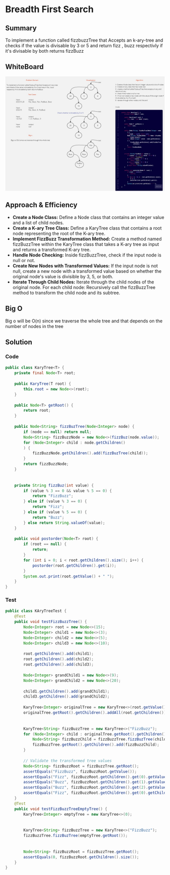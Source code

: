 # Breadth First Search

## Summary

To implement a function called fizzbuzzTree that Accepts an k-ary-tree
and checks if the value is divisable by 3 or 5 and return fizz , buzz respectivly if it's divisable by both returns fizzBuzz

## WhiteBoard

![K-ary-tree](./images/k-ary%20tree.jpg)

## Approach & Efficiency

- **Create a Node Class:**
    Define a Node class that contains an integer value and a list of child nodes.
- **Create a K-ary Tree Class:**
    Define a KaryTree class that contains a root node representing the root of the K-ary tree.
- **Implement FizzBuzz Transformation Method:**
    Create a method named fizzBuzzTree within the KaryTree class that takes a K-ary tree as input and returns a transformed K-ary tree.
- **Handle Node Checking:**
Inside fizzBuzzTree, check if the input node is null or not.
- **Create New Nodes with Transformed Values:**
    If the input node is not null, create a new node with a transformed value based on whether the original node's value is divisible by 3, 5, or both.
- **Iterate Through Child Nodes:**
Iterate through the child nodes of the original node.
For each child node:
Recursively call the fizzBuzzTree method to transform the child node and its subtree.

## Big O

Big o will be O(n) since we traverse the whole tree and that depends on the number of nodes in the tree

## Solution

### Code

```java
public class KaryTree<T> {
    private final Node<T> root;

    public KaryTree(T root) {
        this.root = new Node<>(root);
    }

    public Node<T> getRoot() {
        return root;
    }

    public Node<String> fizzBuzTree(Node<Integer> node) {
        if (node == null) return null;
        Node<String> fizzBuzzNode = new Node<>(fizzBuz(node.value));
        for (Node<Integer> child : node.getChildren()
        ) {
            fizzBuzzNode.getChildren().add(fizzBuzTree(child));
        }
        return fizzBuzzNode;
    }


    private String fizzBuz(int value) {
        if (value % 3 == 0 && value % 5 == 0) {
            return "FizzBuzz";
        } else if (value % 3 == 0) {
            return "Fizz";
        } else if (value % 5 == 0) {
            return "Buzz";
        } else return String.valueOf(value);
    }

    public void postorder(Node<T> root) {
        if (root == null) {
            return;
        }
        for (int i = 0; i < root.getChildren().size(); i++) {
            postorder(root.getChildren().get(i));
        }
        System.out.print(root.getValue() + " ");
    }
}

```

### Test

```java
public class KAryTreeTest {
    @Test
    public void testFizzBuzzTree() {
        Node<Integer> root = new Node<>(15);
        Node<Integer> child1 = new Node<>(3);
        Node<Integer> child2 = new Node<>(5);
        Node<Integer> child3 = new Node<>(10);

        root.getChildren().add(child1);
        root.getChildren().add(child2);
        root.getChildren().add(child3);

        Node<Integer> grandChild1 = new Node<>(9);
        Node<Integer> grandChild2 = new Node<>(20);

        child1.getChildren().add(grandChild1);
        child3.getChildren().add(grandChild2);

        KaryTree<Integer> originalTree = new KaryTree<>(root.getValue());
        originalTree.getRoot().getChildren().addAll(root.getChildren());


        KaryTree<String> fizzBuzzTree = new KaryTree<>("FizzBuzz");
        for (Node<Integer> child : originalTree.getRoot().getChildren()) {
            Node<String> fizzBuzzChild = fizzBuzzTree.fizzBuzTree(child);
            fizzBuzzTree.getRoot().getChildren().add(fizzBuzzChild);
        }

        // Validate the transformed tree values
        Node<String> fizzBuzzRoot = fizzBuzzTree.getRoot();
        assertEquals("FizzBuzz", fizzBuzzRoot.getValue());
        assertEquals("Fizz", fizzBuzzRoot.getChildren().get(0).getValue());
        assertEquals("Buzz", fizzBuzzRoot.getChildren().get(1).getValue());
        assertEquals("Buzz", fizzBuzzRoot.getChildren().get(2).getValue());
        assertEquals("Fizz", fizzBuzzRoot.getChildren().get(0).getChildren().get(0).getValue());
    }
    @Test
    public void testFizzBuzzTreeEmptyTree() {
        KaryTree<Integer> emptyTree = new KaryTree<>(0);


        KaryTree<String> fizzBuzzTree = new KaryTree<>("FizzBuzz");
        fizzBuzzTree.fizzBuzTree(emptyTree.getRoot());


        Node<String> fizzBuzzRoot = fizzBuzzTree.getRoot();
        assertEquals(0, fizzBuzzRoot.getChildren().size());
    }
}
```
